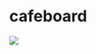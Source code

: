 # cafeboard


 <img src="https://img.shields.io/badge/springboot-#6DB33F?style=flat&logo=springboot&logoColor=white"/>
